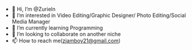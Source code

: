- 👋 Hi, I’m @Zurieln
- 👀 I’m interested in Video Editing/Graphic Designer/ Photo Editing/Social Media Manager 
- 🌱 I’m currently learning Programming 
- 💞️ I’m looking to collaborate on another niche
- 📫 How to reach me(zjamboy21@gmail.com)

<!---
Zurieln/Zurieln is a ✨ special ✨ repository because its `README.md` (this file) appears on your GitHub profile.
You can click the Preview link to take a look at your changes.
--->
